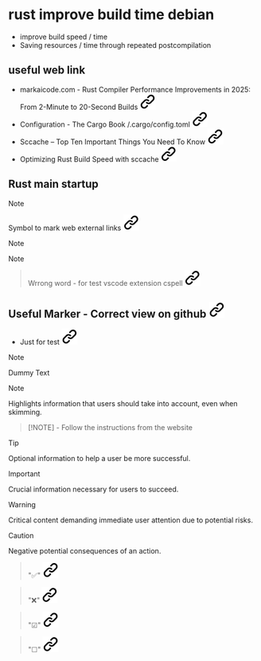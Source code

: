 # rust improve build time debian

- improve build speed / time
- Saving resources / time through repeated postcompilation
<!-- keep the format -->
## useful web link
<!-- keep the format -->
- markaicode.com - Rust Compiler Performance Improvements in 2025: From 2-Minute to 20-Second Builds [![alt text][1]](https://markaicode.com/rust-compiler-performance-2025/)
- Configuration - The Cargo Book  /.cargo/config.toml [![alt text][1]](https://damnsmallbsd.org/docs/sharedocs/rust/html/cargo/reference/config.html)
- Sccache – Top Ten Important Things You Need To Know [![alt text][1]](https://dotcommagazine.com/2024/04/sccache-top-ten-important-things-you-need-to-know/)
- Optimizing Rust Build Speed with sccache [![alt text][1]](https://earthly.dev/blog/rust-sccache/)
<!-- keep the format -->
## Rust main startup
<!-- keep the format -->
>[!NOTE]
>Symbol to mark web external links [![alt text][1]](./README.md)
<!-- keep the format -->
> [!NOTE]
<!-- cspell:disable-next-line -->
>[!NOTE]
<!-- cspell:disable-next-line -->
> Wrrong word - for test vscode extension cspell [![alt text][1]](https://cspell.org/docs/Configuration/document-settings)
<!-- keep the format -->
## Useful Marker - Correct view on github [![alt text][1]](https://github.com/MathiasStadler/rust_improve_build_time_debian)
<!-- keep the format -->
- Just for test [![alt text][1]](https://github.com/orgs/community/discussions/16925)
<!-- -->
> [!NOTE]
> Dummy Text
<!-- -->
> [!NOTE]  
> Highlights information that users should take into account, even when skimming.
<!-- keep the format -->
> [!NOTE] - Follow the instructions from the website
<!-- keep the format -->
> [!TIP]
> Optional information to help a user be more successful.
<!-- keep the format -->
> [!IMPORTANT]  
> Crucial information necessary for users to succeed.
<!-- keep the format -->
> [!WARNING]  
> Critical content demanding immediate user attention due to potential risks.
<!-- keep the format -->
> [!CAUTION]
> Negative potential consequences of an action.
<!-- keep the format -->
> "✅" [![alt text][1]](https://www.symbolcopy.com/check-mark-symbol.html)
<!-- keep the format -->
> "❌" [![alt text][1]](https://www.symbolcopy.com/check-mark-symbol.html)
<!-- keep the format -->
> "☑" [![alt text][1]](https://www.symbolcopy.com/check-mark-symbol.html)
<!-- keep the format -->
> "☐" [![alt text][1]](https://www.symbolcopy.com/check-mark-symbol.html)

<!-- make folder and download the link sign vai curl -->
<!-- mkdir -p img && curl --create-dirs --output-dir img -O  "https://raw.githubusercontent.com/MathiasStadler/link_symbol_svg/refs/heads/main/link_symbol.svg"-->
<!-- Link sign - Don't Found a better way :-( - You know a better method? - send me a email -->
[1]: ./img/link_symbol.svg
<!-- keep the format -->